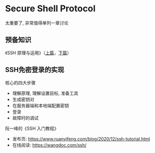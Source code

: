 # Secure Shell Protocol

太重要了, 非常值得单列一章讨论

## 预备知识

《SSH 原理与运用》（[上篇](https://www.ruanyifeng.com/blog/2011/12/ssh_remote_login.html)，[下篇](https://www.ruanyifeng.com/blog/2011/12/ssh_port_forwarding.html)）  

## SSH免密登录的实现

核心的四大步骤
- 理解原理, 理解设置目标, 准备工具
- 生成密钥对
- 在服务器端和本地端配置密钥
- 登录
- 故障时的调试

阮一峰的《SSH 入门教程》
- 发布页: https://www.ruanyifeng.com/blog/2020/12/ssh-tutorial.html
- 在线阅读: https://wangdoc.com/ssh/
